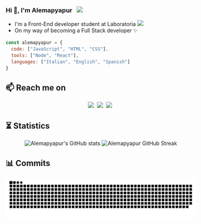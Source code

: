 ### Hi 👋, I'm Alemapyapur &nbsp; ![](https://komarev.com/ghpvc/?username=your-github-alemapyapur&color=blueviolet)
<!--
**Alemapyapur/Alemapyapur** is a ✨ _special_ ✨ repository because its `README.md` (this file) appears on your GitHub profile.
-->

* I'm a Front-End developer student at Laboratoria <a href="https://github.com/laboratoria"><img src="https://avatars.githubusercontent.com/u/7280695?s=200&v=4" width="20px"></a>
* On my way of becoming a Full Stack developer ✨ 

```Javascript
const alemapyapur = {
  code: ["JavaScript", "HTML", "CSS"], 
  tools: ["Node", "React"],
  languages: ["Italian", "English", "Spanish"]
}
```  

<h2 align="left">📫 Reach me on</h2>
<p align="center">
  <a target="_blank"href="https://www.linkedin.com/in/pamela-rupay/"><img src="https://img.shields.io/badge/linkedin-%230077B5.svg?&style=for-the-badge&logo=linkedin&logoColor=white" /></a>&nbsp;
  <a target="_blank"href="https://twitter.com/alemapyapur"><img src="https://img.shields.io/badge/twitter-%231DA1F2.svg?&style=for-the-badge&logo=twitter&logoColor=white" /></a>&nbsp;
  <a href="mailto:pamela.rupay31@gmail.com?subject=Hello%20Pamela,%20From%20Github"><img src="https://img.shields.io/badge/gmail-%23D14836.svg?&style=for-the-badge&logo=gmail&logoColor=white" /></a>&nbsp;
</p>

<!-- <hr> -->
<h2 align="left">⏳ Statistics</h2>
<div align="center">
  
![Alemapyapur's GitHub stats](https://github-readme-stats.vercel.app/api?username=alemapyapur&count_private=true&show_icons=true&theme=midnight-purple) 
![Alemapyapur GitHub Streak](https://github-readme-streak-stats.herokuapp.com?user=alemapyapur&theme=midnight-purple&date_format=j%2Fn%5B%2FY%5D)

</div>
<h2  align="left">📊 Commits</h2>

![Snake Github](github-user-contribution.svg)
